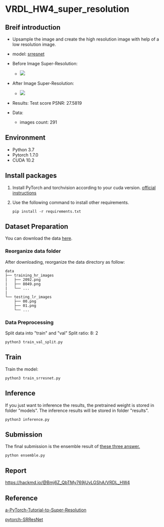 # VRDL_HW4_super_resolution

## Breif introduction
* Upsample the image and create the high resolution image with help of a low resolution image.

* model: [srresnet](https://arxiv.org/abs/1609.04802)

* Before Image Super-Resolution:
    - ![](https://i.imgur.com/VNuqorb.png)

* After Image Super-Resolution:
    - ![](https://i.imgur.com/3t5JIlI.png)


* Results: 
Test score PSNR: 27.5819


* Data: 
    * images count: 291

## Environment
- Python 3.7
- Pytorch 1.7.0
- CUDA 10.2

## Install packages

1. Install PyTorch and torchvision according to your cuda version. [official instructions](https://pytorch.org/)

2. Use the following command to install other requirements.
    ```shell
    pip install -r requirements.txt
    ```

## Dataset Preparation
You can download the data [here](https://drive.google.com/drive/folders/1Ta7iW82GHiNnGnz_25MoN9gAxJIzBEOR?usp=sharing).

### Reorganize data folder
After downloading, reorganize the data directory as follow:

```text
data
├── training_hr_images
|   ├── 2092.png
|   ├── 8049.png
|   └── ...
|
└── testing_lr_images
    ├── 00.png
    ├── 01.png
    └── ...
```

### Data Preprocessing

Split data into "train" and "val"
Split ratio: 8: 2 

```shell
python3 train_val_split.py
```

## Train
Train the model:

```shell
python3 train_srresnet.py
```

## Inference
If you just want to inference the results, the pretrained weight is stored in folder "models". The inference results will be stored in folder "results".

```shell
python3 inference.py
```

## Submission
The final submission is the ensemble result of [these three answer.](https://drive.google.com/drive/folders/1bIyhEc8O5AFpx1AaJZ05H6fDDtDuPpaZ?usp=sharing)

```shell
python ensemble.py
```

## Report

https://hackmd.io/@Bmj6Z_QbTMy769jUvLGShA/VRDL_HW4

## Reference
[a-PyTorch-Tutorial-to-Super-Resolution](https://github.com/sgrvinod/a-PyTorch-Tutorial-to-Super-Resolution)

[pytorch-SRResNet](https://github.com/twtygqyy/pytorch-SRResNet)

